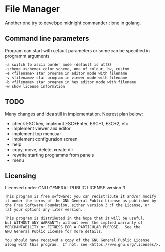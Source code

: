 # File Manager

Another one try to develope midnight commander clone in golang.

## Command line parameters

Program can start with default parameters or some can be specified in programm arguments

    -a switch to ascii border mode (default is utf8)
    -scheme <scheme> color scheme, one of colour, bw, custom
    -e <filename> star program in editor mode with filename
    -v <filename> star program in viewer mode with filename
    -b <filename> star program in hex editor mode with filename
    -w show license information

## TODO

Many changes and idea still in implementation. Nearest plan below:

- check ESC key, implemnt ESC+Enter, ESC+1, ESC+2, etc
- implement viewer and editor
- implement top menubar
- implement configuration screen
- help
- copy, move, delete, create dir 
- rewrite starting programms from panels
- menu

## Licensing

Licensed under GNU GENERAL PUBLIC LICENSE version 3

    This program is free software: you can redistribute it and/or modify
    it under the terms of the GNU General Public License as published by
    the Free Software Foundation, either version 3 of the License, or
    (at your option) any later version.

    This program is distributed in the hope that it will be useful,
    but WITHOUT ANY WARRANTY; without even the implied warranty of
    MERCHANTABILITY or FITNESS FOR A PARTICULAR PURPOSE.  See the
    GNU General Public License for more details.

    You should have received a copy of the GNU General Public License
    along with this program.  If not, see <https://www.gnu.org/licenses/>.
